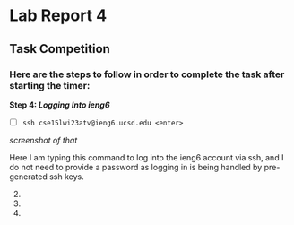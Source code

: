 # Lab Report 4
## Task Competition
### Here are the steps to follow in order to complete the task after starting the timer:
**Step 4: *Logging Into ieng6***

- [ ] `ssh cse15lwi23atv@ieng6.ucsd.edu <enter>`

*screenshot of that*

Here I am typing this command to log into the ieng6 account via ssh, and I do not need to provide a password as logging in is being handled by pre-generated ssh keys.


2.
3.
4.
